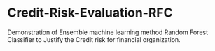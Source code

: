 # Credit-Risk-Evaluation-RFC
Demonstration of Ensemble machine learning method Random Forest Classifier to Justify the Credit risk for financial organization.
